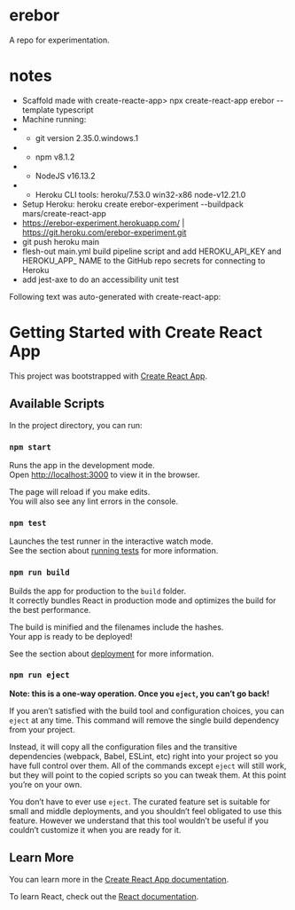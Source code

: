 # erebor

A repo for experimentation.

# notes

- Scaffold made with create-reacte-app> npx create-react-app erebor --template typescript
- Machine running:
- - git version 2.35.0.windows.1
- - npm v8.1.2
- - NodeJS v16.13.2
- - Heroku CLI tools: heroku/7.53.0 win32-x86 node-v12.21.0
- Setup Heroku: heroku create erebor-experiment --buildpack mars/create-react-app
- https://erebor-experiment.herokuapp.com/ | https://git.heroku.com/erebor-experiment.git
- git push heroku main
- flesh-out main.yml build pipeline script and add HEROKU_API_KEY and HEROKU_APP_
NAME to the GitHub repo secrets for connecting to Heroku
- add jest-axe to do an accessibility unit test

Following text was auto-generated with create-react-app:

# Getting Started with Create React App

This project was bootstrapped with [Create React App](https://github.com/facebook/create-react-app).

## Available Scripts

In the project directory, you can run:

### `npm start`

Runs the app in the development mode.\
Open [http://localhost:3000](http://localhost:3000) to view it in the browser.

The page will reload if you make edits.\
You will also see any lint errors in the console.

### `npm test`

Launches the test runner in the interactive watch mode.\
See the section about [running tests](https://facebook.github.io/create-react-app/docs/running-tests) for more information.

### `npm run build`

Builds the app for production to the `build` folder.\
It correctly bundles React in production mode and optimizes the build for the best performance.

The build is minified and the filenames include the hashes.\
Your app is ready to be deployed!

See the section about [deployment](https://facebook.github.io/create-react-app/docs/deployment) for more information.

### `npm run eject`

**Note: this is a one-way operation. Once you `eject`, you can’t go back!**

If you aren’t satisfied with the build tool and configuration choices, you can `eject` at any time. This command will remove the single build dependency from your project.

Instead, it will copy all the configuration files and the transitive dependencies (webpack, Babel, ESLint, etc) right into your project so you have full control over them. All of the commands except `eject` will still work, but they will point to the copied scripts so you can tweak them. At this point you’re on your own.

You don’t have to ever use `eject`. The curated feature set is suitable for small and middle deployments, and you shouldn’t feel obligated to use this feature. However we understand that this tool wouldn’t be useful if you couldn’t customize it when you are ready for it.

## Learn More

You can learn more in the [Create React App documentation](https://facebook.github.io/create-react-app/docs/getting-started).

To learn React, check out the [React documentation](https://reactjs.org/).
